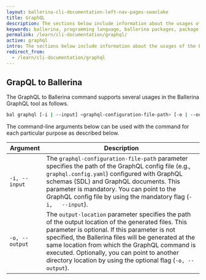 ```yaml
---
layout: ballerina-cli-documentation-left-nav-pages-swanlake
title: GraphQL
description: The sections below include information about the usages of the Ballerina GrapQL tool.
keywords: ballerina, programming language, ballerina packages, package structure, package layout, GraphQL
permalink: /learn/cli-documentation/graphql/
active: graphql
intro: The sections below include information about the usages of the Ballerina GraphQL tool.
redirect_from:
  - /learn/cli-documentation/graphql
---
```


## GrapQL to Ballerina 

The GraphQL to Ballerina command supports several usages in the Ballerina GraphQL tool as follows.

```bash
bal graphql [-i | --input] <graphql-configuration-file-path> [-o | --output] <output-location> 
```

The command-line arguments below can be used with the command for each particular purpose as described below.

| Argument       | Description                                                                                                                                                                                                                                                                                                                                                                   |
|----------------|-------------------------------------------------------------------------------------------------------------------------------------------------------------------------------------------------------------------------------------------------------------------------------------------------------------------------------------------------------------------------------|
| `-i, --input`  | The `graphql-configuration-file-path` parameter specifies the path of the GraphQL config file (e.g., `graphql.config.yaml`) configured with GraphQL schemas (SDL) and GraphQL documents. This parameter is mandatory. You can point to the GraphQL config file by using the mandatory flag (`-i,   --input`).                                                                 |
| `-o, --output` | The `output-location` parameter specifies the path of the output location of the generated files. This parameter is optional. If this parameter is not specified, the Ballerina files will be generated at the same location from which the GraphQL command is executed. Optionally, you can point to another directory location by using the optional flag (`-o, --output`). |
                                                                                                         
<style> #tree-expand-all , #tree-collapse-all, .cTocElements {display:none;} .cGitButtonContainer {padding-left: 40px;} </style>
 
